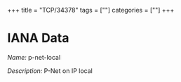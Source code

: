 +++
title = "TCP/34378"
tags = [""]
categories = [""]
+++

# IANA Data

_Name:_ p-net-local

_Description:_ P-Net on IP local

